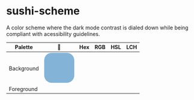 # sushi-scheme

A color scheme where the dark mode contrast is dialed down while being compliant with acessibility guidelines. 

Palette | :art: | Hex | RGB | HSL | LCH |
---     |---    |---  |---  |---  |---  |
Background | ![sushi](https://github.com/sashiku/sushi-scheme/blob/9c681b809b3156730cd1249ffe0502bfde59b000/Assets/Rectangle%202035.png)
Foreground | 
